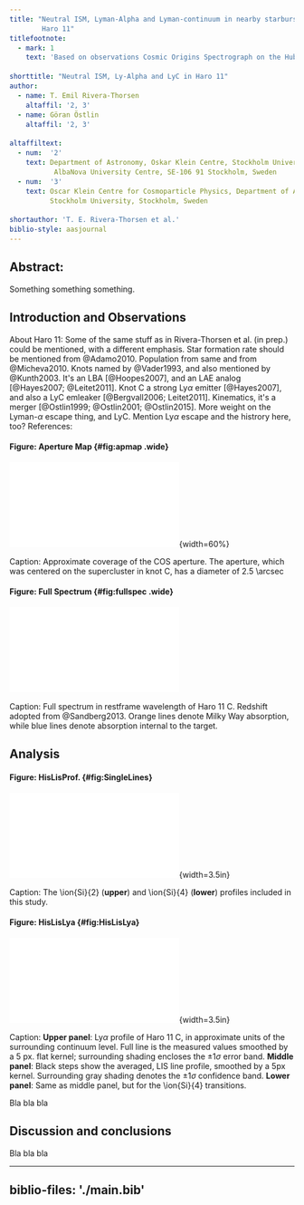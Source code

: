 ```yaml
---
title: "Neutral ISM, Lyman-Alpha and Lyman-continuum in nearby starburst
        Haro 11"
titlefootnote:
  - mark: 1
    text: 'Based on observations Cosmic Origins Spectrograph on the Hubble Space Telescope, program XXXXXX, PI YYYYYYYY'

shorttitle: "Neutral ISM, Ly-Alpha and LyC in Haro 11"
author:
  - name: T. Emil Rivera-Thorsen
    altaffil: '2, 3'
  - name: Göran Östlin
    altaffil: '2, 3'

altaffiltext:
  - num:  '2'
    text: Department of Astronomy, Oskar Klein Centre, Stockholm University,
           AlbaNova University Centre, SE-106 91 Stockholm, Sweden
  - num:  '3'
    text: Oscar Klein Centre for Cosmoparticle Physics, Department of Astronomy, 
          Stockholm University, Stockholm, Sweden

shortauthor: 'T. E. Rivera-Thorsen et al.'
biblio-style: aasjournal
---
```



## Abstract:

Something something something.


Introduction and Observations
-------------------------------------------------------------------------------

About Haro 11: Some of the same stuff as in Rivera-Thorsen et al. (in prep.)
could be mentioned, with a different emphasis. Star formation rate should be
mentioned from @Adamo2010. Population from same and from @Micheva2010. Knots
named by @Vader1993, and also mentioned by @Kunth2003. It's an LBA
[@Hoopes2007], and an LAE analog [@Hayes2007; @Leitet2011]. Knot C a strong
Ly$\alpha$ emitter [@Hayes2007], and also a LyC emleaker [@Bergvall2006;
Leitet2011]. Kinematics, it's a merger [@Ostlin1999; @Ostlin2001; @Ostlin2015]. More weight on the Lyman-$\alpha$ escape thing, and LyC. Mention Ly$\alpha$ escape and the histrory here, too? References: 

#### Figure: Aperture Map                                    {#fig:apmap .wide}

![](../Figs/Haroslit.pdf){width=60%}

Caption: Approximate coverage of the COS aperture. The aperture, which was
centered on the supercluster in knot C, has a diameter of 2.5 \arcsec


#### Figure: Full Spectrum                                {#fig:fullspec .wide}

![](../Figs/FullSpec.pdf)

Caption: Full spectrum in restframe wavelength of Haro 11 C. Redshift adopted
from @Sandberg2013. Orange lines denote Milky Way absorption, while blue lines
denote absorption internal to the target.


Analysis 
-------------------------------------------------------------------------------

#### Figure: HisLisProf.                                     {#fig:SingleLines}

![](../Figs/HISLISProfiles.pdf){width=3.5in}

Caption: The \ion{Si}{2} (**upper**) and \ion{Si}{4} (**lower**) profiles
included in this study. 

#### Figure: HisLisLya                                         {#fig:HisLisLya}

![](../Figs/LyACoverfracs.pdf){width=3.5in}

Caption: **Upper panel**: Ly$\alpha$ profile of Haro 11 C, in approximate units
of the surrounding continuum level. Full line is the measured values smoothed
by a 5 px. flat kernel; surrounding shading encloses the $\pm 1 \sigma$ error
band. **Middle panel**: Black steps show the averaged, LIS line profile,
smoothed by a 5px kernel. Surrounding gray shading denotes the $\pm 1 \sigma$
confidence band.  **Lower panel**: Same as middle panel, but for the
\ion{Si}{4} transitions. 



Bla bla bla

Discussion and conclusions 
-------------------------------------------------------------------------------

Bla bla bla


---
biblio-files: './main.bib' 
---
